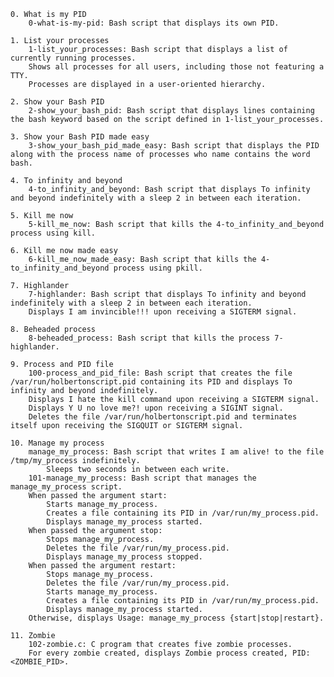     0. What is my PID
        0-what-is-my-pid: Bash script that displays its own PID.

    1. List your processes
        1-list_your_processes: Bash script that displays a list of currently running processes.
        Shows all processes for all users, including those not featuring a TTY.
        Processes are displayed in a user-oriented hierarchy.

    2. Show your Bash PID
        2-show_your_bash_pid: Bash script that displays lines containing the bash keyword based on the script defined in 1-list_your_processes.

    3. Show your Bash PID made easy
        3-show_your_bash_pid_made_easy: Bash script that displays the PID along with the process name of processes who name contains the word bash.

    4. To infinity and beyond
        4-to_infinity_and_beyond: Bash script that displays To infinity and beyond indefinitely with a sleep 2 in between each iteration.

    5. Kill me now
        5-kill_me_now: Bash script that kills the 4-to_infinity_and_beyond process using kill.

    6. Kill me now made easy
        6-kill_me_now_made_easy: Bash script that kills the 4-to_infinity_and_beyond process using pkill.

    7. Highlander
        7-highlander: Bash script that displays To infinity and beyond indefinitely with a sleep 2 in between each iteration.
        Displays I am invincible!!! upon receiving a SIGTERM signal.

    8. Beheaded process
        8-beheaded_process: Bash script that kills the process 7-highlander.

    9. Process and PID file
        100-process_and_pid_file: Bash script that creates the file /var/run/holbertonscript.pid containing its PID and displays To infinity and beyond indefinitely.
        Displays I hate the kill command upon receiving a SIGTERM signal.
        Displays Y U no love me?! upon receiving a SIGINT signal.
        Deletes the file /var/run/holbertonscript.pid and terminates itself upon receiving the SIGQUIT or SIGTERM signal.

    10. Manage my process
        manage_my_process: Bash script that writes I am alive! to the file /tmp/my_process indefinitely.
            Sleeps two seconds in between each write.
        101-manage_my_process: Bash script that manages the manage_my_process script.
        When passed the argument start:
            Starts manage_my_process.
            Creates a file containing its PID in /var/run/my_process.pid.
            Displays manage_my_process started.
        When passed the argument stop:
            Stops manage_my_process.
            Deletes the file /var/run/my_process.pid.
            Displays manage_my_process stopped.
        When passed the argument restart:
            Stops manage_my_process.
            Deletes the file /var/run/my_process.pid.
            Starts manage_my_process.
            Creates a file containing its PID in /var/run/my_process.pid.
            Displays manage_my_process started.
        Otherwise, displays Usage: manage_my_process {start|stop|restart}.

    11. Zombie
        102-zombie.c: C program that creates five zombie processes.
        For every zombie created, displays Zombie process created, PID: <ZOMBIE_PID>.
